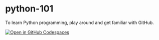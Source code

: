 # python-101

To learn Python programming, play around and get familiar with GitHub.

[![Open in GitHub Codespaces](https://github.com/codespaces/badge.svg)](https://github.com/codespaces/new?hide_repo_select=true&ref=master&repo=273834478&machine=standardLinux32gb&devcontainer_path=.devcontainer%2Fdevcontainer.json&location=SouthEastAsia)
